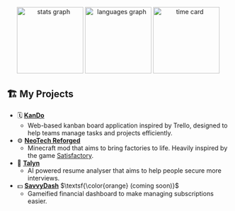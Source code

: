 <br clear="both">

<div align="center">
    <img src="https://github-profile-summary-cards.vercel.app/api/cards/stats?username=lastedc&theme=github_dark&include_all_commits=true" height="150" alt="stats graph"/>
    <img src="http://github-profile-summary-cards.vercel.app/api/cards/most-commit-language?username=lastedc&theme=github_dark" height="150" alt="languages graph">
    <img src="http://github-profile-summary-cards.vercel.app/api/cards/productive-time?username=lastedc&theme=github_dark&utcOffset=1" height="150" alt="time card">
</div>

###

## 🏗 My Projects
* 🗓️ [**KanDo**](https://github.com/BuiltByInterns/KanDo)
  * Web-based kanban board application inspired by Trello, designed to help teams manage tasks and projects efficiently.
* ⚙️ [**NeoTech Reforged**](https://github.com/lastedC/neotech)
  * Minecraft mod that aims to bring factories to life. Heavily inspired by the game [Satisfactory](https://www.satisfactorygame.com/).
* 📄 [**Talyn**](https://github.com/lastedC/Talyn)
  * AI powered resume analyser that aims to help people secure more interviews.
* 💵 [**SavvyDash**](https://github.com/lastedC/savvydash) $\textsf{\color{orange} (coming soon)}$
  * Gameified financial dashboard to make managing subscriptions easier.
